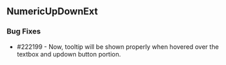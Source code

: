 ## NumericUpDownExt

### Bug Fixes

* \#222199 - Now, tooltip will be shown properly when hovered over the textbox and updown button portion.